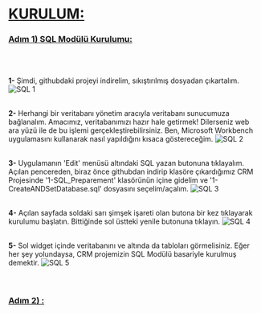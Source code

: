 <u><h1><strong>KURULUM:</strong></h1></u>

<u><h3><strong>Adım 1) SQL Modülü Kurulumu:</strong></h3></u>
<br>
<br>

<strong>1-</strong> Şimdi, githubdaki projeyi indirelim, sıkıştırılmış dosyadan çıkartalım.
![SQL 1](https://github.com/user-attachments/assets/d90eab1f-8543-4c58-a3e1-c39d0ded4a25)
<br>
<br>

<strong>2-</strong> Herhangi bir veritabanı yönetim aracıyla veritabanı sunucumuza bağlanalım. Amacımız, veritabanımızı hazır hale getirmek! Dilerseniz web ara yüzü ile de bu işlemi gerçekleştirebilirsiniz. Ben, Microsoft Workbench uygulamasını kullanarak nasıl yapıldığını kısaca göstereceğim.
![SQL 2](https://github.com/user-attachments/assets/7a83079d-0416-4457-aa49-c46998f1c018)
<br>
<br>

<strong>3-</strong> Uygulamanın 'Edit' menüsü altındaki SQL yazan butonuna tıklayalım. Açılan pencereden, biraz önce githubdan indirip klasöre çıkardığımız CRM Projesinde '1-SQL_Preparement' klasörünün içine gidelim ve '1-CreateANDSetDatabase.sql' dosyasını seçelim/açalım.
![SQL 3](https://github.com/user-attachments/assets/3746fe29-9287-408e-a74a-6924e1554bba)
<br>
<br>

<strong>4-</strong> Açılan sayfada soldaki sarı şimşek işareti olan butona bir kez tıklayarak kurulumu başlatın. Bittiğinde sol üstteki yenile butonuna tıklayın.
![SQL 4](https://github.com/user-attachments/assets/fbd38105-ed21-4627-b12a-f881e3ea9b94)
<br>
<br>

<strong>5-</strong> Sol widget içinde veritabanını ve altında da tabloları görmelisiniz. Eğer her şey yolundaysa, CRM projemizin SQL Modülü basariyle kurulmuş demektir.
![SQL 5](https://github.com/user-attachments/assets/9f7408d4-ab9e-4d59-b60c-4eddc00f21cd)
<br>
<br>
<br>

<u><h3><strong>Adım 2) :</strong></h3></u>

